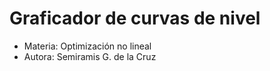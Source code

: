 # Graficador de curvas de nivel
- Materia: Optimización no lineal
- Autora: Semiramis G. de la Cruz

